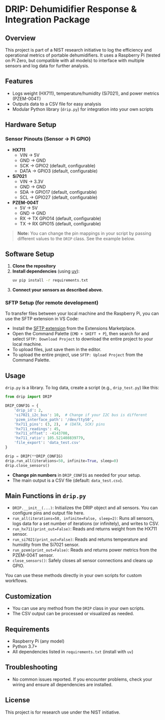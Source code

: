 # DRIP: Dehumidifier Response & Integration Package

## Overview
This project is part of a NIST research initiative to log the efficiency and operational metrics of portable dehumidifiers. It uses a Raspberry Pi (tested on Pi Zero, but compatible with all models) to interface with multiple sensors and log data for further analysis.

## Features
- Logs weight (HX711), temperature/humidity (Si7021), and power metrics (PZEM-004T)
- Outputs data to a CSV file for easy analysis
- Modular Python library (`drip.py`) for integration into your own scripts

## Hardware Setup
### Sensor Pinouts (Sensor -> Pi GPIO)
- **HX711**
  - VIN  -> 5V
  - GND  -> GND
  - SCK  -> GPIO2 (default, configurable)
  - DATA -> GPIO3 (default, configurable)
- **Si7021**
  - VIN  -> 3.3V
  - GND  -> GND
  - SDA  -> GPIO17 (default, configurable)
  - SCL  -> GPIO27 (default, configurable)
- **PZEM-004T**
  - 5V   -> 5V
  - GND  -> GND
  - RX   -> TX GPIO14 (default, configurable)
  - TX   -> RX GPIO15 (default, configurable)

> **Note:** You can change the pin mappings in your script by passing different values to the `DRIP` class. See the example below.

## Software Setup
1. **Clone the repository**
2. **Install dependencies** (using [uv](https://github.com/astral-sh/uv)):
   ```sh
   uv pip install -r requirements.txt
   ```
3. **Connect your sensors as described above.**

### SFTP Setup (for remote development)
To transfer files between your local machine and the Raspberry Pi, you can use the SFTP extension in VS Code:
- Install the [SFTP extension](https://marketplace.visualstudio.com/items?itemName=liximomo.sftp) from the Extensions Marketplace.
- Open the Command Palette (`CMD + SHIFT + P`), then search for and select `SFTP: Download Project` to download the entire project to your local machine.
- To upload files, just save them in the editor.
- To upload the entire project, use `SFTP: Upload Project` from the Command Palette.

## Usage
`drip.py` is a library. To log data, create a script (e.g., `drip_test.py`) like this:

```python
from drip import DRIP

DRIP_CONFIG = {
    'drip_id': 2,
    'si7021_i2c_bus': 10,  # Change if your I2C bus is different
    'pzem_interface_path': '/dev/ttyS0',
    'hx711_pins': (3, 2),  # (DATA, SCK) pins
    'hx711_readings': 45,
    'hx711_offset': -4143700,
    'hx711_ratio': 105.521408839779,
    'file_export': 'data_test.csv'
}

drip = DRIP(**DRIP_CONFIG)
drip.run_all(iterations=50, infinite=True, sleep=0)
drip.close_sensors()
```

- **Change pin numbers** in `DRIP_CONFIG` as needed for your setup.
- The main output is a CSV file (default: `data_test.csv`).

## Main Functions in `drip.py`
- `DRIP.__init__(...)`: Initializes the DRIP object and all sensors. You can configure pins and output file here.
- `run_all(iterations=50, infinite=False, sleep=2)`: Runs all sensors, logs data for a set number of iterations (or infinitely), and writes to CSV.
- `run_hx711(print_out=False)`: Reads and returns weight from the HX711 sensor.
- `run_si7021(print_out=False)`: Reads and returns temperature and humidity from the Si7021 sensor.
- `run_pzem(print_out=False)`: Reads and returns power metrics from the PZEM-004T sensor.
- `close_sensors()`: Safely closes all sensor connections and cleans up GPIO.

You can use these methods directly in your own scripts for custom workflows.

## Customization
- You can use any method from the `DRIP` class in your own scripts.
- The CSV output can be processed or visualized as needed.

## Requirements
- Raspberry Pi (any model)
- Python 3.7+
- All dependencies listed in `requirements.txt` (install with `uv`)

## Troubleshooting
- No common issues reported. If you encounter problems, check your wiring and ensure all dependencies are installed.

## License
This project is for research use under the NIST initiative.
